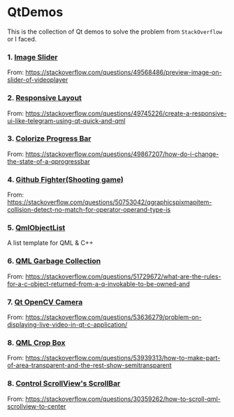 # QtDemos
This is the collection of Qt demos to solve the problem from `StackOverflow` or I faced.

### 1. [Image Slider](https://github.com/arkceajin/QtDemos/tree/master/ImageSlider)
From: https://stackoverflow.com/questions/49568486/preview-image-on-slider-of-videoplayer

### 2. [Responsive Layout](https://github.com/arkceajin/QtDemos/tree/master/ResponsiveLayout)
From: https://stackoverflow.com/questions/49745226/create-a-responsive-ui-like-telegram-using-qt-quick-and-qml

### 3. [Colorize Progress Bar](https://github.com/arkceajin/QtDemos/tree/master/ColorizeProgressBar)
From: https://stackoverflow.com/questions/49867207/how-do-i-change-the-state-of-a-qprogressbar

### 4. [Github Fighter(Shooting game)](https://github.com/arkceajin/QtDemos/tree/master/githubfighter)
From: https://stackoverflow.com/questions/50753042/qgraphicspixmapitem-collision-detect-no-match-for-operator-operand-type-is

### 5. [QmlObjectList](https://github.com/arkceajin/QtDemos/tree/master/QmlObjectList)
A list template for QML & C++

### 6. [QML Garbage Collection](https://github.com/arkceajin/QtDemos/tree/master/qml-gc)
From: https://stackoverflow.com/questions/51729672/what-are-the-rules-for-a-c-object-returned-from-a-q-invokable-to-be-owned-and

### 7. [Qt OpenCV Camera](https://github.com/arkceajin/QtDemos/tree/master/QtOpenCVCam)
From: https://stackoverflow.com/questions/53636279/problem-on-displaying-live-video-in-qt-c-application/

### 8. [QML Crop Box](https://github.com/arkceajin/QtDemos/tree/master/CropBox)
From: https://stackoverflow.com/questions/53939313/how-to-make-part-of-area-transparent-and-the-rest-show-semitransparent

### 8. [Control ScrollView's ScrollBar](https://github.com/arkceajin/QtDemos/tree/master/ScrollView2)
From: https://stackoverflow.com/questions/30359262/how-to-scroll-qml-scrollview-to-center
